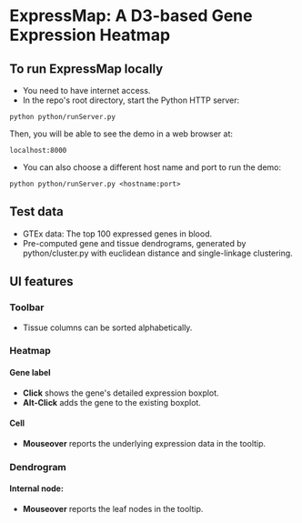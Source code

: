 # ExpressMap: A D3-based Gene Expression Heatmap

## To run ExpressMap locally
- You need to have internet access. 
- In the repo's root directory, start the Python HTTP server:

```python python/runServer.py```

Then, you will be able to see the demo in a web browser at: 

```localhost:8000```

- You can also choose a different host name and port to run the demo:

```python python/runServer.py <hostname:port>```

## Test data 
- GTEx data: The top 100 expressed genes in blood. 
- Pre-computed gene and tissue dendrograms, generated by python/cluster.py with euclidean distance and single-linkage clustering.

## UI features
### Toolbar
- Tissue columns can be sorted alphabetically.

### Heatmap 
#### Gene label 
- **Click** shows the gene's detailed expression boxplot.
- **Alt-Click** adds the gene to the existing boxplot.
#### Cell
- **Mouseover** reports the underlying expression data in the tooltip.

### Dendrogram
#### Internal node:
- **Mouseover** reports the leaf nodes in the tooltip.




